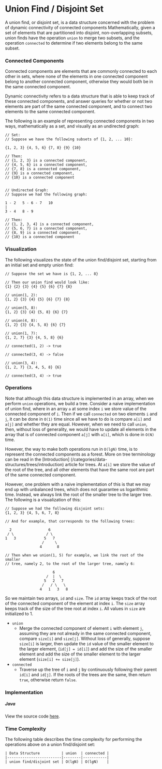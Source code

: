 # Union Find / Disjoint Set

A union find, or disjoint set, is a data structure concerned with the problem of dynamic 
connectivity of connected components Mathematically, given a set of elements that are partitioned 
into disjoint, non-overlapping subsets, union finds have the operation `union` to merge two subsets, 
and the operation `connected` to determine if two elements belong to the same subset.

### Connected Components

Connected components are elements that are commonly connected to each other in sets, where none of 
the elements in one connected component belong to another connected component, otherwise they would 
both be in the same connected component.

Dynamic connectivity refers to a data structure that is able to keep track of these connected 
components, and answer queries for whether or not two elements are part of the same connected 
component, and to connect two elements to the same connected component.

The following is an example of representing connected components in two ways, mathematically as a 
set, and visually as an undirected graph:

```
// Set:
// Suppose we have the following subsets of {1, 2, ... 10}:

{1, 2, 3} {4, 5, 6} {7, 8} {9} {10}

// Then:
// {1, 2, 3} is a connected component,
// {4, 5, 6} is a connected component,
// {7, 8} is a connected component,
// {9} is a connected component,
// {10} is a connected component


// Undirected Graph:
// Suppose we had the following graph:

1 - 2   5 - 6 - 7   10
|
3 - 4   8 - 9

// Then:
// {1, 2, 3, 4} is a connected component,
// {5, 6, 7} is a connected component,
// {8, 9} is a connected component,
// {10} is a connected component
```

### Visualization

The following visualizes the state of the union find/disjoint set, starting from an initial set and 
empty union find:

```
// Suppose the set we have is {1, 2, ... 8}

// Then our union find would look like:
{1} {2} {3} {4} {5} {6} {7} {8}

// union(1, 2):
{1, 2} {3} {4} {5} {6} {7} {8}

// union(5, 8):
{1, 2} {3} {4} {5, 8} {6} {7}

// union(4, 8):
{1, 2} {3} {4, 5, 8} {6} {7}

// union(1, 7):
{1, 2, 7} {3} {4, 5, 8} {6}

// connected(1, 2) -> true

// connected(3, 4) -> false

// union(3, 4):
{1, 2, 7} {3, 4, 5, 8} {6}

// connected(3, 4) -> true
```

### Operations

Note that although this data structure is implemented in an array, when we perform `union` 
operations, we build a tree. Consider a naive implementation of union find, where in an array `a` 
at some index `i` we store value of the connected component of `i`. Then if we call `connected` on 
two elements `i` and `j`, it can be done in `O(1)` time since all we have to do is compare `a[i]` 
and `a[j]` and whether they are equal. However, when we need to call `union`, then, without loss of 
generality, we would have to update all elements in the array that is of connected component `a[j]` 
with `a[i]`, which is done in `O(N)` time.

However, the way to make both operations run in `O(lgN)` time, is to represent the connected 
components as a forest. More on tree terminology can be read in the [Introduction]
(/categories/data-structures/trees/introduction) article for trees. At `a[i]` we store the value of 
the root of the tree, and all other elements that have the same root are part of the same connected 
component.

However, one problem with a naive implementation of this is that we may end up with unbalanced 
trees, which does not guarantee us logarithmic time. Instead, we always link the root of the smaller 
tree to the larger tree. The following is a visualization of this:

```
// Suppose we had the following disjoint sets:
{1, 2, 3} {4, 5, 6, 7, 8}

// And for example, that corresponds to the following trees:

  2                 6
 / \               / \
1   3             5   7  
                 /     \
                4       8

// Then when we union(1, 5) for example, we link the root of the smaller 
// tree, namely 2, to the root of the larger tree, namely 6:

                      6
                   /  |  \
                  5   2   7  
                 /   / \   \
                4   1   3   8

```

So we maintain two arrays, `id` and `size`. The `id` array keeps track of the root of the connected 
component of the element at index `i`. The `size` array keeps track of the size of the tree root at 
index `i`. All values in `size` are initialized to 1.

- `union`
    - Merge the connected component of element `i` with element `j`, assuming 
    they are not already in the same connected component, compare 
    `size[i]` and `size[j]`. Without loss of generally, suppose `size[i]` is
    larger, then update the `id` value of the smaller element to the larger 
    element, (`id[j] = id[i]`) and add the size of the smaller element 
    and add the size of the smaller element to the larger element 
    (`size[i] += size[j]`).
- `connected`
    - Traverse up the tree of `i` and `j` by continuously following their parent 
    `id[i]` and `id[j]`. If the roots of the trees are the same, then return 
    `true`, otherwise return `false`.

### Implementation

##### Java

View the source code [here](https://github.com/algorithm-helper/implementations/blob/master/java/com/algorithmhelper/datastructures/trees/UnionFind.java).

<script src="https://gist.github.com/eliucs/580a704aa3bcffd6497cfd265485fffa.js"></script>

### Time Complexity

The following table describes the time complexity for performing the operations above on a union 
find/disjoint set:

```
| Data Structure          | union  | connected |
|-------------------------|--------|-----------|
| union find/disjoint set | O(lgN) | O(lgN)    |
```